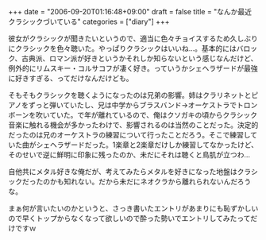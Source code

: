 +++
date = "2006-09-20T01:16:48+09:00"
draft = false
title = "なんか最近クラシックづいている"
categories = ["diary"]
+++

彼女がクラシックが聞きたいというので、適当に色々チョイスするため久しぶりにクラシックを色々聴いた。やっぱりクラシックはいいね…。基本的にはバロック、古典派、ロマン派が好きというかそれしか知らないという感じなんだけど、例外的にリムスキー・コルサコフが凄く好き。っていうかシェヘラザードが最強に好きすぎる、ってだけなんだけども。

そもそもクラシックを聴くようになったのは兄弟の影響。姉はクラリネットとピアノをずっと弾いていたし、兄は中学からブラスバンド→オーケストラでトロンボーンを吹いていた。で年が離れているので、俺はクソガキの頃からクラシック音楽に触れる機会が多かったわけで、影響されるのは当然のことだった。決定的だったのは兄のオーケストラの練習について行ったことだろう。そこで練習していた曲がシェヘラザードだった。1楽章と2楽章だけしか練習してなかったけど、そのせいで逆に鮮明に印象に残ったのか、未だにそれは聴くと鳥肌が立つわ…

自他共にメタル好きな俺だが、考えてみたらメタルを好きになった地盤はクラシックだったのかも知れない。だから未だにネオクラから離れられないんだろうな。

まぁ何が言いたいのかというと、さっき書いたエントリがあまりにも恥ずかしいので早くトップからなくなって欲しいので酔った勢いでエントリしてみたってだけですｗ
